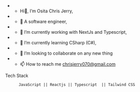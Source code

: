 - -  Hi👋, I’m Osita Chris Jerry,
- - 👀 A software engineer,
- - 🌱 I’m currently working with NextJs and Typescript,
- - 🌱 I’m currently learning CSharp (C#),
- - 💞️ I’m looking to collaborate on any new thing
- - 📫 How to reach me chrisjerry070@gmail.com



Tech Stack

          JavaScript || Reactjs || Typescript  || Tailwind CSS 





<!---
ossydimma/ossydimma is a ✨ special ✨ repository because its `README.md` (this file) appears on your GitHub profile.
You can click the Preview link to take a look at your changes.
--->
